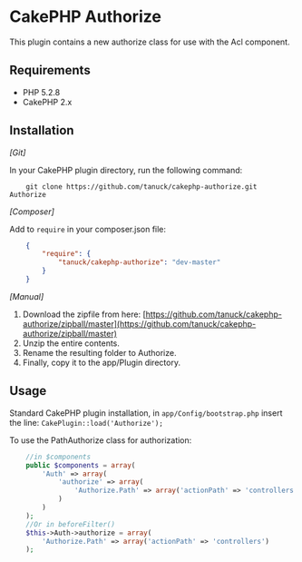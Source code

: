 CakePHP Authorize
=================

This plugin contains a new authorize class for use with the Acl component.

Requirements
----------------

- PHP 5.2.8
- CakePHP 2.x

Installation
----------------

_[Git]_

In your CakePHP plugin directory, run the following command:

```git
	git clone https://github.com/tanuck/cakephp-authorize.git Authorize
```

_[Composer]_

Add to `require` in your composer.json file:

```json
	{
		"require": {
			"tanuck/cakephp-authorize": "dev-master"
		}
	}
```

_[Manual]_

1. Download the zipfile from here: [https://github.com/tanuck/cakephp-authorize/zipball/master](https://github.com/tanuck/cakephp-authorize/zipball/master)
2. Unzip the entire contents.
3. Rename the resulting folder to Authorize.
4. Finally, copy it to the app/Plugin directory.

Usage
----------------

Standard CakePHP plugin installation, in `app/Config/bootstrap.php` insert the line: `CakePlugin::load('Authorize');`

To use the PathAuthorize class for authorization:

```php
	//in $components
	public $components = array(
	    'Auth' => array(
	        'authorize' => array(
	            'Authorize.Path' => array('actionPath' => 'controllers')
	        )
	    )
	);
    //Or in beforeFilter()
	$this->Auth->authorize = array(
	    'Authorize.Path' => array('actionPath' => 'controllers')
	);
```
